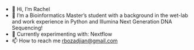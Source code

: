 - 👋 Hi, I’m Rachel
- 👀 I’m a Bioinformatics Master’s student with a background in the wet-lab and work experience in Python and Illumina Next Generation DNA Sequencing! 
- 🧪 Currently experimenting with: Nextflow
- 📫 How to reach me rbozadjian@gmail.com

<!---
rboz1/rboz1 is a ✨ special ✨ repository because its `README.md` (this file) appears on your GitHub profile.
You can click the Preview link to take a look at your changes.
--->
